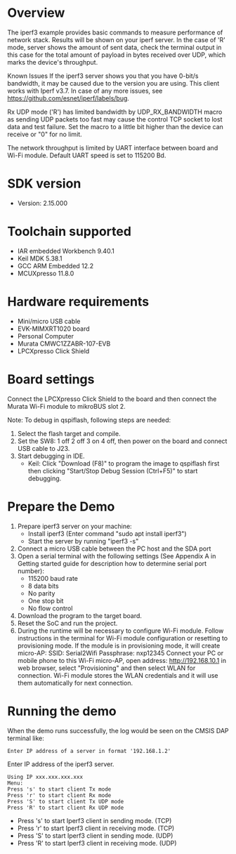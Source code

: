 Overview
========
The iperf3 example provides basic commands to measure performance of network stack.
Results will be shown on your iperf server. In the case of 'R' mode, server shows the amount of sent data,
check the terminal output in this case for the total amount of payload in bytes received over UDP,
which marks the device's throughput.

Known Issues
If the iperf3 server shows you that you have 0-bit/s bandwidth, it may be caused due to the version you are using.
This client works with Iperf v3.7. In case of any more issues, see https://github.com/esnet/iperf/labels/bug. 

Rx UDP mode ('R') has limited bandwidth by UDP_RX_BANDWIDTH macro as sending UDP packets too fast may cause
the control TCP socket to lost data and test failure.
Set the macro to a little bit higher than the device can receive or "0" for no limit.

The network throughput is limited by UART interface between board and Wi-Fi module. Default UART speed is set to 115200 Bd.


SDK version
===========
- Version: 2.15.000

Toolchain supported
===================
- IAR embedded Workbench  9.40.1
- Keil MDK  5.38.1
- GCC ARM Embedded  12.2
- MCUXpresso  11.8.0

Hardware requirements
=====================
- Mini/micro USB cable
- EVK-MIMXRT1020 board
- Personal Computer
- Murata CMWC1ZZABR-107-EVB
- LPCXpresso Click Shield


Board settings
==============
Connect the LPCXpresso Click Shield to the board and then connect the Murata Wi-Fi module to mikroBUS slot 2.

Note:
To debug in qspiflash, following steps are needed:
1. Select the flash target and compile.
2. Set the SW8: 1 off 2 off 3 on 4 off, then power on the board and connect USB cable to J23.
3. Start debugging in IDE.
   - Keil: Click "Download (F8)" to program the image to qspiflash first then clicking "Start/Stop Debug Session (Ctrl+F5)" to start debugging.

Prepare the Demo
================
1.  Prepare iperf3 server on your machine:
    - Install iperf3 (Enter command "sudo apt install iperf3")
    - Start the server by running "iperf3 -s"
2.  Connect a micro USB cable between the PC host and the SDA port
3.  Open a serial terminal with the following settings (See Appendix A in Getting started guide for description how to determine serial port number):
    - 115200 baud rate
    - 8 data bits
    - No parity
    - One stop bit
    - No flow control
3.  Download the program to the target board.
4.  Reset the SoC and run the project.
5.  During the runtime will be necessary to configure Wi-Fi module. Follow instructions in the terminal for Wi-Fi module configuration or resetting to provisioning mode.
    If the module is in provisioning mode, it will create micro-AP:
        SSID: Serial2Wifi
        Passphrase: nxp12345
    Connect your PC or mobile phone to this Wi-Fi micro-AP, open address: http://192.168.10.1 in web browser, select "Provisioning" and then select WLAN for connection.
    Wi-Fi module stores the WLAN credentials and it will use them automatically for next connection.

Running the demo
================
When the demo runs successfully, the log would be seen on the CMSIS DAP terminal like:

~~~~~~~~~~~~~~~~~~~~~~~~~~~~~~~~~~~~~~~~~~~~~~~~~~~~~~~~~~~~~~~~~~~~~~~~~~~~~~~~~~~
Enter IP address of a server in format '192.168.1.2'
~~~~~~~~~~~~~~~~~~~~~~~~~~~~~~~~~~~~~~~~~~~~~~~~~~~~~~~~~~~~~~~~~~~~~~~~~~~~~~~~~~~
Enter IP address of the iperf3 server.

~~~~~~~~~~~~~~~~~~~~~~~~~~~~~~~~~~~~~~~~~~~~~~~~~~~~~~~~~~~~~~~~~~~~~~~~~~~~~~~~~~~
Using IP xxx.xxx.xxx.xxx
Menu:
Press 's' to start client Tx mode
Press 'r' to start client Rx mode
Press 'S' to start client Tx UDP mode
Press 'R' to start client Rx UDP mode
~~~~~~~~~~~~~~~~~~~~~~~~~~~~~~~~~~~~~~~~~~~~~~~~~~~~~~~~~~~~~~~~~~~~~~~~~~~~~~~~~~~~~

- Press 's' to start Iperf3 client in sending mode. (TCP)
- Press 'r' to start Iperf3 client in receiving mode. (TCP)
- Press 'S' to start Iperf3 client in sending mode. (UDP)
- Press 'R' to start Iperf3 client in receiving mode. (UDP)

